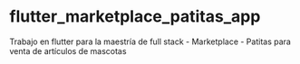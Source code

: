 # flutter_marketplace_patitas_app
Trabajo en flutter para la maestría de full stack - Marketplace - Patitas para venta de artículos de mascotas
